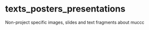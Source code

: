 texts_posters_presentations
===========================

Non-project specific images, slides and text fragments about muccc
